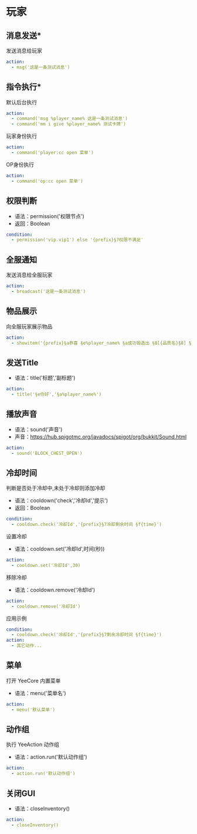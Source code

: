 # 玩家

## 消息发送*

发送消息给玩家

```yaml
action:
  - msg('这是一条测试消息')
```

## 指令执行*

默认后台执行

```yaml
action:
  - command('msg %player_name% 这是一条测试消息')
  - command('mm i give %player_name% 测试卡牌')
```

玩家身份执行

```yaml
action:
  - command('player:cc open 菜单')
```

OP身份执行

```yaml
action:
  - command('op:cc open 菜单')
```

## 权限判断

- 语法：permission('权限节点')
- 返回：Boolean

```yaml
condition:
  - permission('vip.vip1') else '{prefix}§7权限不满足'
```

## 全服通知

发送消息给全服玩家

```yaml
action:
  - broadcast('这是一条测试消息')
```

## 物品展示

向全服玩家展示物品

```yaml
action:
  - showitem('{prefix}§a恭喜 §e%player_name% §a成功锻造出 §8[{品质名}§8] §f- §8[${item.getName()}§8]' )
```

## 发送Title

- 语法：title('标题','副标题')

```yaml
action:
  - title('§e你好','§a%player_name%')
```

## 播放声音

- 语法：sound('声音')
- 声音：https://hub.spigotmc.org/javadocs/spigot/org/bukkit/Sound.html

```yaml
action:
  - sound('BLOCK_CHEST_OPEN')
```

## 冷却时间

判断是否处于冷却中,未处于冷却则添加冷却

- 语法：cooldown('check','冷却Id','提示')
- 返回：Boolean

```yaml
condition:
  - cooldown.check('冷却Id','{prefix}§7冷却剩余时间 §f{time}')
```

设置冷却

- 语法：cooldown.set('冷却Id',时间(秒))

```yaml
action:
  - cooldown.set('冷却Id',30)
```

移除冷却

- 语法：cooldown.remove('冷却Id')

```yaml
action:
  - cooldown.remove('冷却Id')
```

应用示例

```yaml
condition:
  - cooldown.check('冷却Id','{prefix}§7剩余冷却时间 §f{time}')
action:
  - 其它动作...
```

## 菜单

打开 YeeCore 内置菜单

- 语法：menu('菜单名')

```yaml
action:
  - menu('默认菜单')
```

## 动作组

执行 YeeAction 动作组

- 语法：action.run('默认动作组')

```yaml
action:
  - action.run('默认动作组')
```

## 关闭GUI

- 语法：closeInventory()

```yaml
action:
  - closeInventory()
```
